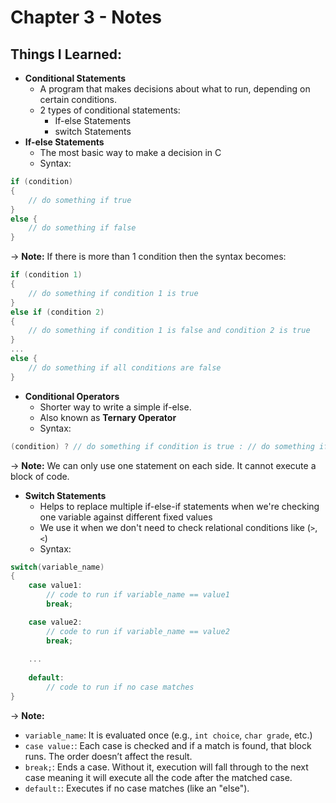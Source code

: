 # Chapter 3 - Notes
## Things I Learned:
- **Conditional Statements**
	- A program that makes decisions about what to run, depending on certain conditions.
	- 2 types of conditional statements:
		- If-else Statements
		- switch Statements
- **If-else Statements**
	- The most basic way to make a decision in C
	- Syntax:

```c
if (condition)
{
    // do something if true
} 
else {
    // do something if false
}
```

→ **Note:** If there is more than 1 condition then the syntax becomes:

```c
if (condition 1)
{
    // do something if condition 1 is true
} 
else if (condition 2)
{
    // do something if condition 1 is false and condition 2 is true
}
...
else {
    // do something if all conditions are false
}
```
- **Conditional Operators**
	- Shorter way to write a simple if-else.
	- Also known as **Ternary Operator**
	- Syntax:

```c
(condition) ? // do something if condition is true : // do something if condition is false;
```
→ **Note:** We can only use one statement on each side. It cannot execute a block of code.
- **Switch Statements**
	- Helps to replace multiple if-else-if statements when we're checking one variable against different fixed values
	- We use it when we don't need to check relational conditions like (`>`, `<`)
	- Syntax:

```c
switch(variable_name)
{
    case value1: 
        // code to run if variable_name == value1
        break; 

    case value2: 
        // code to run if variable_name == value2
        break; 
    
    ...
    
    default:
        // code to run if no case matches
}
```
→ **Note:**
- `variable_name`: It is evaluated once (e.g., `int choice`, `char grade`, etc.)
- `case value:`: Each case is checked and if a match is found, that block runs. The order doesn’t affect the result.
- `break;`: Ends a case. Without it, execution will fall through to the next case meaning it will execute all the code after the matched case.
- `default:`: Executes if no case matches (like an "else").